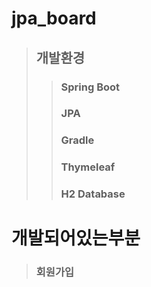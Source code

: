 # jpa_board
> ## 개발환경
>> ### Spring Boot
>> ### JPA
>> ### Gradle
>> ### Thymeleaf
>> ### H2 Database
# 개발되어있는부분
> ### 회원가입

